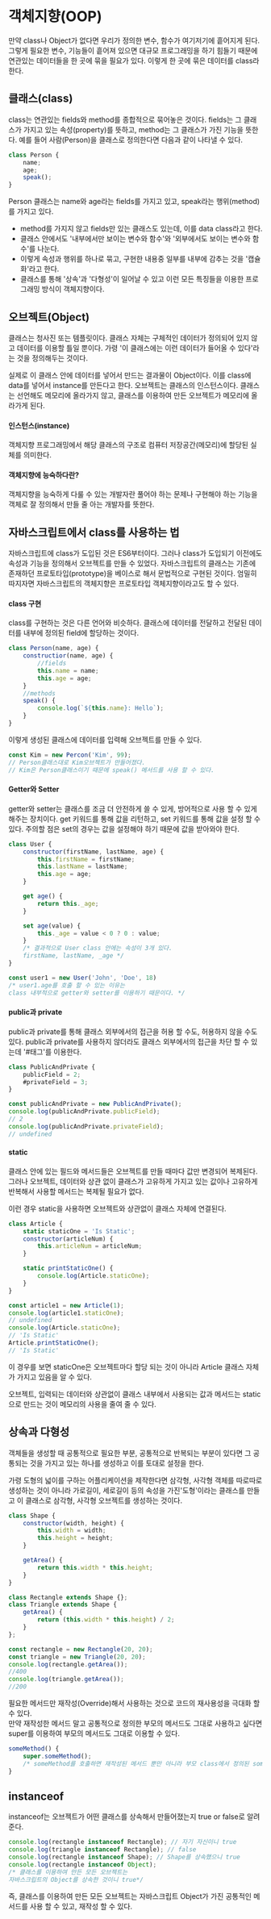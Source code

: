 # 객체지향(OOP)
만약 class나 Object가 없다면 우리가 정의한 변수, 함수가 여기저기에 흩어지게 된다. 그렇게 필요한 변수, 기능들이 흩어져 있으면 대규모 프로그래밍을 하기 힘들기 때문에 연관있는 데이터들을 한 곳에 묶을 필요가 있다. 이렇게 한 곳에 묶은 데이터를 class라 한다.

## 클래스(class)
class는 연관있는 fields와 method를 종합적으로 묶어놓은 것이다. fields는 그 클래스가 가지고 있는 속성(property)를 뜻하고, method는 그 클래스가 가진 기능을 뜻한다. 예를 들어 사람(Person)을 클래스로 정의한다면 다음과 같이 나타낼 수 있다.
```javascript
class Person {
    name;
    age;
    speak();
}
```
Person 클래스는 name와 age라는 fields를 가지고 있고, speak라는 행위(method)를 가지고 있다.  
* method를 가지지 않고 fields만 있는 클래스도 있는데, 이를 data class라고 한다.
* 클래스 안에서도 '내부에서만 보이는 변수와 함수'와 '외부에서도 보이는 변수와 함수'를 나눈다. 
* 이렇게 속성과 행위를 하나로 묶고, 구현한 내용중 일부를 내부에 감추는 것을 '캡슐화'라고 한다.
* 클래스를 통해 '상속'과 '다형성'이 일어날 수 있고 이런 모든 특징들을 이용한 프로그래밍 방식이 객체지향이다.

## 오브젝트(Object)
클래스는 청사진 또는 템플릿이다. 클래스 자체는 구체적인 데이터가 정의되어 있지 않고 데이터를 이용할 틀일 뿐이다. 가령 '이 클래스에는 이런 데이터가 들어올 수 있다'라는 것을 정의해두는 것이다.   
   
실제로 이 클래스 안에 데이터를 넣어서 만드는 결과물이 Object이다. 이를 class에 data를 넣어서 instance를 만든다고 한다. 오브젝트는 클래스의 인스턴스이다. 클래스는 선언해도 메모리에 올라가지 않고, 클래스를 이용하여 만든 오브젝트가 메모리에 올라가게 된다.

#### 인스턴스(instance) 
객체지향 프로그래밍에서 해당 클래스의 구조로 컴퓨터 저장공간(메모리)에 할당된 실체를 의미한다.

#### 객체지향에 능숙하다란?
객체지향을 능숙하게 다룰 수 있는 개발자란 풀어야 하는 문제나 구현해야 하는 기능을 객체로 잘 정의해서 만들 줄 아는 개발자를 뜻한다.

## 자바스크립트에서 class를 사용하는 법
자바스크립트에 class가 도입된 것은 ES6부터이다. 그러나 class가 도입되기 이전에도 속성과 기능을 정의해서 오브젝트를 만들 수 있었다. 자바스크립트의 클래스는 기존에 존재하던 프로토타입(prototype)을 베이스로 해서 문법적으로 구현된 것이다. 엄밀히 따지자면 자바스크립트의 객체지향은 프로토타입 객체지향이라고도 할 수 있다.

#### class 구현
class를 구현하는 것은 다른 언어와 비슷하다. 클래스에 데이터를 전달하고 전달된 데이터를 내부에 정의된 field에 할당하는 것이다.

```javascript
class Person(name, age) {
    constructior(name, age) {
        //fields
        this.name = name;
        this.age = age;
    }
    //methods
    speak() {
        console.log(`${this.name}: Hello`);
    }
}
```
이렇게 생성된 클래스에 데이터를 입력해 오브젝트를 만들 수 있다.
```javascript
const Kim = new Percon('Kim', 99);
// Person클래스대로 Kim오브젝트가 만들어졌다. 
// Kim은 Person클래스이기 때문에 speak() 메서드를 사용 할 수 있다.
```

#### Getter와 Setter
getter와 setter는 클래스를 조금 더 안전하게 쓸 수 있게, 방어적으로 사용 할 수 있게 해주는 장치이다.
get 키워드를 통해 값을 리턴하고, set 키워드를 통해 값을 설정 할 수 있다. 주의할 점은 set의 경우는 값을 설정해야 하기 때문에 값을 받아와야 한다.

```javascript
class User {
    constructor(firstName, lastName, age) {
        this.firstName = firstName;
        this.lastName = lastName;
        this.age = age;
    }

    get age() {
        return this._age;
    }

    set age(value) {
        this._age = value < 0 ? 0 : value;
    }
    /* 결과적으로 User class 안에는 속성이 3개 있다. 
    firstName, lastName, _age */
}

const user1 = new User('John', 'Doe', 18)
/* user1.age를 호출 할 수 있는 이유는 
class 내부적으로 getter와 setter를 이용하기 때문이다. */
```

#### public과 private
public과 private를 통해 클래스 외부에서의 접근을 허용 할 수도, 허용하지 않을 수도 있다. public과 private를 사용하지 않더라도 클래스 외부에서의 접근을 차단 할 수 있는데 '#태그'를 이용한다.

```javascript
class PublicAndPrivate {
    publicField = 2;
    #privateField = 3;
}

const publicAndPrivate = new PublicAndPrivate();
console.log(publicAndPrivate.publicField);
// 2
console.log(publicAndPrivate.privateField);
// undefined
```

#### static
클래스 안에 있는 필드와 메서드들은 오브젝트를 만들 때마다 값만 변경되어 복제된다. 그러나 오브젝트, 데이터와 상관 없이 클래스가 고유하게 가지고 있는 값이나 고유하게 반복해서 사용할 메서드는 복제될 필요가 없다. 

이런 경우 static을 사용하면 오브젝트와 상관없이 클래스 자체에 연결된다.

```javascript
class Article {
    static staticOne = 'Is Static';
    constructor(articleNum) {
        this.articleNum = articleNum;
    }

    static printStaticOne() {
        console.log(Article.staticOne);
    }
}

const article1 = new Article(1);
console.log(article1.staticOne);
// undefined
console.log(Article.staticOne);
// 'Is Static'
Article.printStaticOne();
// 'Is Static'
```
이 경우를 보면 staticOne은 오브젝트마다 할당 되는 것이 아니라 Article 클래스 자체가 가지고 있음을 알 수 있다.

오브젝트, 입력되는 데이터와 상관없이 클래스 내부에서 사용되는 값과 메서드는 static으로 만드는 것이 메모리의 사용을 줄여 줄 수 있다.

## 상속과 다형성
객체들을 생성할 때 공통적으로 필요한 부분, 공통적으로 반복되는 부분이 있다면 그 공통되는 것을 가지고 있는 하나를 생성하고 이를 토대로 설정을 한다.   
   
가령 도형의 넓이를 구하는 어플리케이션을 제작한다면 삼각형, 사각형 객체를 따로따로 생성하는 것이 아니라 가로길이, 세로길이 등의 속성을 가진'도형'이라는 클래스를 만들고 이 클래스로 삼각형, 사각형 오브젝트를 생성하는 것이다.

```javascript
class Shape {
    constructor(width, height) {
        this.width = width;
        this.height = height;
    }

    getArea() {
        return this.width * this.height;
    }
}

class Rectangle extends Shape {};
class Triangle extends Shape {
    getArea() {
        return (this.width * this.height) / 2;
    }
};

const rectangle = new Rectangle(20, 20);
const triangle = new Triangle(20, 20);
console.log(rectangle.getArea());
//400
console.log(triangle.getArea());
//200
```
필요한 메서드만 재작성(Override)해서 사용하는 것으로 코드의 재사용성을 극대화 할 수 있다.   
만약 재작성한 메서드 말고 공통적으로 정의한 부모의 메서드도 그대로 사용하고 싶다면 super를 이용하여 부모의 메서드도 그대로 이용할 수 있다.
```javascript
someMethod() {
    super.someMethod();
    /* someMethod를 호출하면 재작성된 메서드 뿐만 아니라 부모 class에서 정의된 someMethod도 같이 동작한다. */
}
```

## instanceof
instanceof는 오브젝트가 어떤 클래스를 상속해서 만들어졌는지 true or false로 알려준다.
```javascript
console.log(rectangle instanceof Rectangle); // 자기 자신이니 true
console.log(triangle instanceof Rectangle); // false
console.log(rectangle instanceof Shape); // Shape를 상속했으니 true
console.log(rectangle instanceof Object); 
/* 클래스를 이용하여 만든 모든 오브젝트는 
자바스크립트의 Object를 상속한 것이니 true*/
```
즉, 클래스를 이용하여 만든 모든 오브젝트는 자바스크립트 Object가 가진 공통적인 메서드를 사용 할 수 있고, 재작성 할 수 있다.
